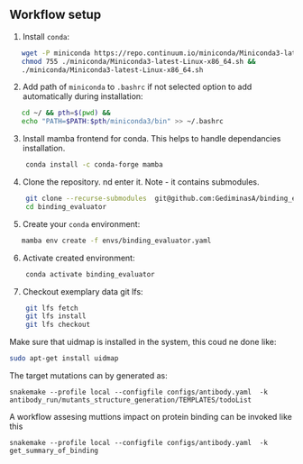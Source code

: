 ## Workflow setup

1. Install `conda`:
```bash
   wget -P miniconda https://repo.continuum.io/miniconda/Miniconda3-latest-Linux-x86_64.sh &&
   chmod 755 ./miniconda/Miniconda3-latest-Linux-x86_64.sh &&
   ./miniconda/Miniconda3-latest-Linux-x86_64.sh
```

2. Add path of `miniconda` to `.bashrc` if not selected option to add automatically during installation:
```bash
   cd ~/ && pth=$(pwd) &&
   echo "PATH=$PATH:$pth/miniconda3/bin" >> ~/.bashrc
```

3. Install mamba frontend for conda. This helps to handle dependancies installation.
```bash
    conda install -c conda-forge mamba
```

4. Clone the repository. nd enter it. Note - it contains submodules.
```bash 
    git clone --recurse-submodules  git@github.com:GediminasA/binding_evaluator.git
    cd binding_evaluator
```
5. Create your `conda` environment:
 ```bash
    mamba env create -f envs/binding_evaluator.yaml 
 ```

6. Activate created environment:
```bash
    conda activate binding_evaluator
```

7. Checkout exemplary data git lfs:
```bash
    git lfs fetch
    git lfs install
    git lfs checkout
```

Make sure that uidmap is installed in the system, this coud ne done like:
 ```bash
 sudo apt-get install uidmap
 ```

The target mutations can by generated as:
```
snakemake --profile local --configfile configs/antibody.yaml  -k antibody_run/mutants_structure_generation/TEMPLATES/todoList
```

A workflow assesing muttions impact on protein binding can be invoked like this 

```
snakemake --profile local --configfile configs/antibody.yaml  -k get_summary_of_binding
```
